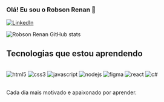 ### Olá! Eu sou o Robson Renan 👋

[![LinkedIn](https://img.shields.io/badge/LinkedIn-0077B5?style=for-the-badge&logo=linkedin&logoColor=white)](https://www.linkedin.com/in/robson-renan-da-silva-934615236/)

![Robson Renan GitHub stats](https://github-readme-stats.vercel.app/api?username=reenan71&show_icons=true&theme=onedark)

## Tecnologias que estou aprendendo
<div stylr="display: inline_block"><br/>
  <img alt="html5" src="https://img.shields.io/badge/HTML5-E34F26?style=for-the-badge&logo=html5&logoColor=white">
  <img alt="css3" src="https://img.shields.io/badge/CSS3-1572B6?style=for-the-badge&logo=css3&logoColor=white">
  <img alt="javascript" src="https://img.shields.io/badge/JavaScript-323330?style=for-the-badge&logo=javascript&logoColor=F7DF1E">
  <img alt="nodejs" src="https://img.shields.io/badge/Node.js-43853D?style=for-the-badge&logo=node.js&logoColor=white">
  <img alt="figma" src="https://img.shields.io/badge/Figma-F24E1E?style=for-the-badge&logo=figma&logoColor=white">
  <img alt="react" src="https://img.shields.io/badge/React-20232A?style=for-the-badge&logo=react&logoColor=61DAFB">
  <img alt="c#" src="https://github.com/user-attachments/assets/f86df276-01e3-446e-ba4b-2570e80d29de">

</div><br/>

Cada dia mais motivado e apaixonado por aprender.
